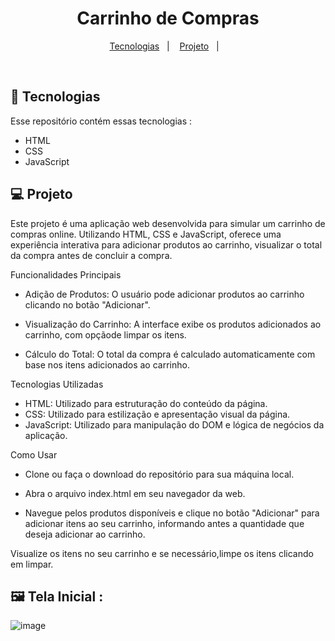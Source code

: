 <h1 align="center">Carrinho de Compras</h1>

<p align="center">
  <a href="#-tecnologias">Tecnologias</a>&nbsp;&nbsp;&nbsp;|&nbsp;&nbsp;&nbsp;
  <a href="#-projeto">Projeto</a>&nbsp;&nbsp;&nbsp;|&nbsp;&nbsp;&nbsp;
</p>

<br>

## 🚀 Tecnologias

Esse repositório contém essas tecnologias :

- HTML
- CSS
- JavaScript

## 💻 Projeto

Este projeto é uma aplicação web desenvolvida para simular um carrinho de compras online. Utilizando HTML, CSS e JavaScript, oferece uma experiência interativa para adicionar produtos ao carrinho, visualizar o total da compra antes de concluir a compra.


Funcionalidades Principais

- Adição de Produtos: O usuário pode adicionar produtos ao carrinho clicando no botão "Adicionar".

- Visualização do Carrinho: A interface exibe os produtos adicionados ao carrinho, com opçãode limpar os itens.

- Cálculo do Total: O total da compra é calculado automaticamente com base nos itens adicionados ao carrinho.


Tecnologias Utilizadas

- HTML: Utilizado para estruturação do conteúdo da página.
- CSS: Utilizado para estilização e apresentação visual da página.
- JavaScript: Utilizado para manipulação do DOM e lógica de negócios da aplicação.

Como Usar

- Clone ou faça o download do repositório para sua máquina local.

- Abra o arquivo index.html em seu navegador da web.

- Navegue pelos produtos disponíveis e clique no botão "Adicionar" para adicionar itens ao seu carrinho, informando antes a quantidade que deseja adicionar ao carrinho.

Visualize os itens no seu carrinho e se necessário,limpe os itens clicando em limpar.


## 🖼️ Tela Inicial : 

![image](https://github.com/betafontes/personal-portfolio/assets/70981960/9d008f19-e224-486e-a516-d058ceabec57)

